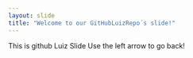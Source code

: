 ```yaml
---
layout: slide
title: "Welcome to our GitHubLuizRepo´s slide!"
---
```

This is github Luiz Slide
Use the left arrow to go back!